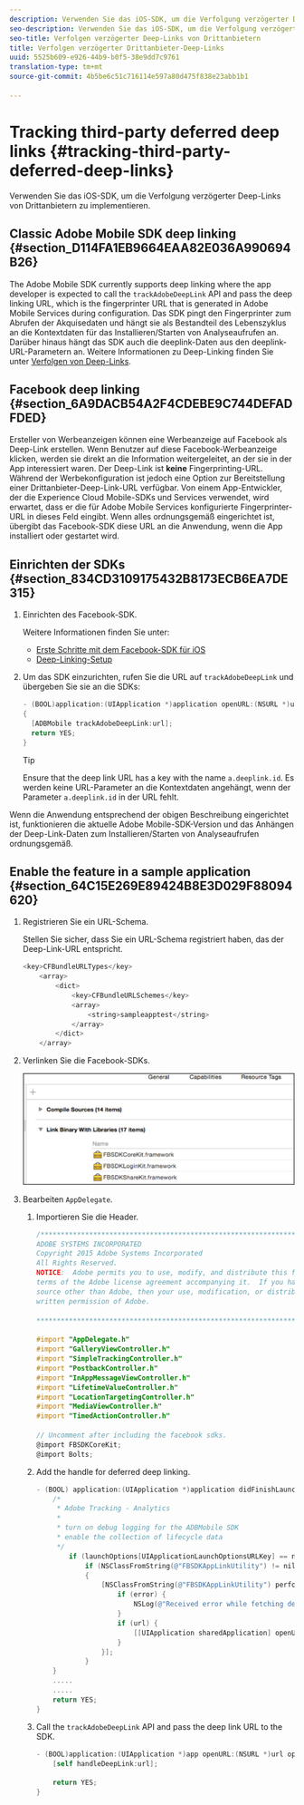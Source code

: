 ```yaml
---
description: Verwenden Sie das iOS-SDK, um die Verfolgung verzögerter Deep-Links von Drittanbietern zu implementieren.
seo-description: Verwenden Sie das iOS-SDK, um die Verfolgung verzögerter Deep-Links von Drittanbietern zu implementieren.
seo-title: Verfolgen verzögerter Deep-Links von Drittanbietern
title: Verfolgen verzögerter Drittanbieter-Deep-Links
uuid: 5525b609-e926-44b9-b0f5-38e9dd7c9761
translation-type: tm+mt
source-git-commit: 4b5be6c51c716114e597a80d475f838e23abb1b1

---
```



# Tracking third-party deferred deep links {#tracking-third-party-deferred-deep-links}

Verwenden Sie das iOS-SDK, um die Verfolgung verzögerter Deep-Links von Drittanbietern zu implementieren.

## Classic Adobe Mobile SDK deep linking {#section_D114FA1EB9664EAA82E036A990694B26}

The Adobe Mobile SDK currently supports deep linking where the app developer is expected to call the `trackAdobeDeepLink` API and pass the deep linking URL, which is the fingerprinter URL that is generated in Adobe Mobile Services during configuration. Das SDK pingt den Fingerprinter zum Abrufen der Akquisedaten und hängt sie als Bestandteil des Lebenszyklus an die Kontextdaten für das Installieren/Starten von Analyseaufrufen an. Darüber hinaus hängt das SDK auch die deeplink-Daten aus den deeplink-URL-Parametern an. Weitere Informationen zu Deep-Linking finden Sie unter [Verfolgen von Deep-Links](/help/ios/acquisition-main/tracking-deep-links/tracking-deep-links.md).

## Facebook deep linking {#section_6A9DACB54A2F4CDEBE9C744DEFADFDED}

Ersteller von Werbeanzeigen können eine Werbeanzeige auf Facebook als Deep-Link erstellen. Wenn Benutzer auf diese Facebook-Werbeanzeige klicken, werden sie direkt an die Information weitergeleitet, an der sie in der App interessiert waren. Der Deep-Link ist **keine** Fingerprinting-URL. Während der Werbekonfiguration ist jedoch eine Option zur Bereitstellung einer Drittanbieter-Deep-Link-URL verfügbar. Von einem App-Entwickler, der die Experience Cloud Mobile-SDKs und Services verwendet, wird erwartet, dass er die für Adobe Mobile Services konfigurierte Fingerprinter-URL in dieses Feld eingibt. Wenn alles ordnungsgemäß eingerichtet ist, übergibt das Facebook-SDK diese URL an die Anwendung, wenn die App installiert oder gestartet wird.

## Einrichten der SDKs   {#section_834CD3109175432B8173ECB6EA7DE315}

1. Einrichten des Facebook-SDK.

   Weitere Informationen finden Sie unter:

   * [Erste Schritte mit dem Facebook-SDK für iOS](https://developers.facebook.com/docs/ios/getting-started)
   * [Deep-Linking-Setup](https://developers.facebook.com/docs/app-ads/deep-linking#os)

1. Um das SDK einzurichten, rufen Sie die URL auf `trackAdobeDeepLink` und übergeben Sie sie an die SDKs:

   ```objective-c
   - (BOOL)application:(UIApplication *)application openURL:(NSURL *)url sourceApplication:(NSString *)sourceApplication annotation:(id)annotation 
   { 
     [ADBMobile trackAdobeDeepLink:url]; 
     return YES; 
   }
   ```

   >[!TIP]
   >
   >Ensure that the deep link URL has a key with the name `a.deeplink.id`. Es werden keine URL-Parameter an die Kontextdaten angehängt, wenn der Parameter `a.deeplink.id` in der URL fehlt.

Wenn die Anwendung entsprechend der obigen Beschreibung eingerichtet ist, funktionieren die aktuelle Adobe Mobile-SDK-Version und das Anhängen der Deep-Link-Daten zum Installieren/Starten von Analyseaufrufen ordnungsgemäß.

## Enable the feature in a sample application {#section_64C15E269E89424B8E3D029F88094620}

1. Registrieren Sie ein URL-Schema.

   Stellen Sie sicher, dass Sie ein URL-Schema registriert haben, das der Deep-Link-URL entspricht.

   ```objective-c
   <key>CFBundleURLTypes</key> 
       <array> 
           <dict> 
               <key>CFBundleURLSchemes</key> 
               <array> 
                   <string>sampleapptest</string> 
               </array> 
           </dict> 
       </array>
   ```

1. Verlinken Sie die Facebook-SDKs.

   ![Facebook-Assets](assets/link-fb-sdk.jpg)

1. Bearbeiten `AppDelegate`.

   1. Importieren Sie die Header.

      ```objective-c
      /************************************************************************* 
      ADOBE SYSTEMS INCORPORATED 
      Copyright 2015 Adobe Systems Incorporated 
      All Rights Reserved. 
      NOTICE:  Adobe permits you to use, modify, and distribute this file in accordance with the 
      terms of the Adobe license agreement accompanying it.  If you have received this file from a 
      source other than Adobe, then your use, modification, or distribution of it requires the prior 
      written permission of Adobe. 
      
      **************************************************************************/ 
      
      #import "AppDelegate.h" 
      #import "GalleryViewController.h" 
      #import "SimpleTrackingController.h" 
      #import "PostbackController.h" 
      #import "InAppMessageViewController.h" 
      #import "LifetimeValueController.h" 
      #import "LocationTargetingController.h" 
      #import "MediaViewController.h" 
      #import "TimedActionController.h"
      
      // Uncomment after including the facebook sdks. 
      @import FBSDKCoreKit; 
      @import Bolts;
      ```

   1. Add the handle for deferred deep linking.

      ```objective-c
      - (BOOL) application:(UIApplication *)application didFinishLaunchingWithOptions:(NSDictionary *)launchOptions { 
          /* 
           * Adobe Tracking - Analytics 
           * 
           * turn on debug logging for the ADBMobile SDK 
           * enable the collection of lifecycle data 
           */ 
              if (launchOptions[UIApplicationLaunchOptionsURLKey] == nil) { 
                  if (NSClassFromString(@"FBSDKAppLinkUtility") != nil) 
                  { 
                      [NSClassFromString(@"FBSDKAppLinkUtility") performSelector:@selector(fetchDeferredAppLink:) withObject:^(NSURL *url, NSError *error) { 
                          if (error) { 
                              NSLog(@"Received error while fetching deferred app link %@", error); 
                          } 
                          if (url) { 
                              [[UIApplication sharedApplication] openURL:url]; 
                          } 
                      }]; 
                  } 
          } 
          ..... 
          ..... 
          return YES; 
      }
      ```

   1. Call the `trackAdobeDeepLink` API and pass the deep link URL to the SDK.

      ```objective-c
      - (BOOL)application:(UIApplication *)app openURL:(NSURL *)url options:(NSDictionary<NSString *, id> *)options { 
          [self handleDeepLink:url]; 
      
          return YES; 
      }
      ```


